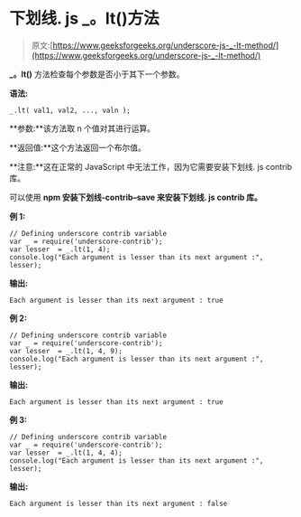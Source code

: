 # 下划线. js _。lt()方法

> 原文:[https://www.geeksforgeeks.org/underscore-js-_-lt-method/](https://www.geeksforgeeks.org/underscore-js-_-lt-method/)

**_。lt()** 方法检查每个参数是否小于其下一个参数。

**语法:**

```
_.lt( val1, val2, ..., valn );
```

**参数:**该方法取 n 个值对其进行运算。

**返回值:**这个方法返回一个布尔值。

**注意:**这在正常的 JavaScript 中无法工作，因为它需要安装下划线. js contrib 库。

可以使用 **npm 安装下划线-contrib–save 来安装下划线. js contrib 库。**

**例 1:**

```
// Defining underscore contrib variable
var _ = require('underscore-contrib'); 
var lesser  = _.lt(1, 4);
console.log("Each argument is lesser than its next argument :", lesser);
```

**输出:**

```
Each argument is lesser than its next argument : true
```

**例 2:**

```
// Defining underscore contrib variable
var _ = require('underscore-contrib'); 
var lesser  = _.lt(1, 4, 9);
console.log("Each argument is lesser than its next argument :", lesser);
```

**输出:**

```
Each argument is lesser than its next argument : true
```

**例 3:**

```
// Defining underscore contrib variable
var _ = require('underscore-contrib'); 
var lesser  = _.lt(1, 4, 4);
console.log("Each argument is lesser than its next argument :", lesser);
```

**输出:**

```
Each argument is lesser than its next argument : false
```